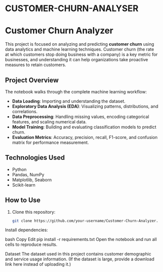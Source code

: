 # CUSTOMER-CHURN-ANALYSER
# Customer Churn Analyzer

This project is focused on analyzing and predicting **customer churn** using data analytics and machine learning techniques. Customer churn (the rate at which customers stop doing business with a company) is a key metric for businesses, and understanding it can help organizations take proactive measures to retain customers.

## Project Overview
The notebook walks through the complete machine learning workflow:
- **Data Loading**: Importing and understanding the dataset.
- **Exploratory Data Analysis (EDA)**: Visualizing patterns, distributions, and correlations.
- **Data Preprocessing**: Handling missing values, encoding categorical features, and scaling numerical data.
- **Model Training**: Building and evaluating classification models to predict churn.
- **Evaluation Metrics**: Accuracy, precision, recall, F1-score, and confusion matrix for performance measurement.

## Technologies Used
- Python  
- Pandas, NumPy  
- Matplotlib, Seaborn  
- Scikit-learn  

## How to Use
1. Clone this repository:
   ```bash
   git clone https://github.com/your-username/Customer-Churn-Analyzer.git
Install dependencies:

bash
Copy
Edit
pip install -r requirements.txt
Open the notebook and run all cells to reproduce results.

Dataset
The dataset used in this project contains customer demographic and service usage information. (If the dataset is large, provide a download link here instead of uploading it.)


